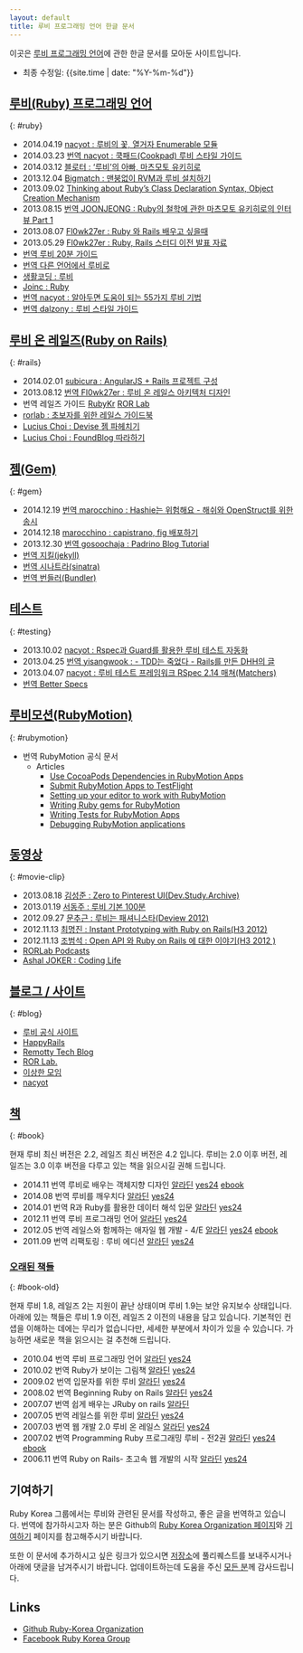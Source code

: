 ```yaml
---
layout: default
title: 루비 프로그래밍 언어 한글 문서
---
```


이곳은 [루비 프로그래밍 언어](https://www.ruby-lang.org/ko/)에 관한 한글 문서를 모아둔 사이트입니다.

- 최종 수정일: {{site.time | date: "%Y-%m-%d"}}

## [루비(Ruby) 프로그래밍 언어](#ruby)
{: #ruby}

- <span class='date'>2014.04.19</span> [nacyot : 루비의 꽃, 열거자 Enumerable 모듈](http://blog.nacyot.com/articles/2014-04-19-ruby-enumerable/)
- <span class='date'>2014.03.23</span> [<span class='tag'>번역</span> nacyot : 쿡패드(Cookpad) 루비 스타일 가이드](http://blog.nacyot.com/articles/2014-03-23-cookpad-ruby-styleguide/)
- <span class='date'>2014.03.12</span> [블로터 : ‘루비’의 아빠, 마츠모토 유키히로](http://www.bloter.net/archives/184564)
- <span class='date'>2013.12.04</span> [Bigmatch : 맨붕없이 RVM과 루비 설치하기](http://bigmatch.i-um.net/2013/12/%EB%A9%98%EB%B6%95%EC%97%86%EC%9D%B4-rvm%EA%B3%BC-%EB%A3%A8%EB%B9%84-%EC%84%A4%EC%B9%98%ED%95%98%EA%B8%B0/)
- <span class='date'>2013.09.02</span> [Thinking about Ruby’s Class Declaration Syntax, Object Creation Mechanism](http://we.weirdmeetup.com/thinking-about-rubys-class-declaration-syntax-object-creation-mechanism/)
- <span class='date'>2013.08.15</span> [<span class='tag'>번역</span> JOONJEONG : Ruby의 철학에 관한 마츠모토 유키히로의 인터뷰 Part 1](http://we.weirdmeetup.com/ruby의-철학에-관한-마츠모토-유키히로의-인터뷰-part-1/)
- <span class='date'>2013.08.07</span> [Fl0wk27er : Ruby 와 Rails 배우고 싶을때](http://flowkater.github.io/blog/2013/08/07/ruby-and-rails-learning-resource/)
- <span class='date'>2013.05.29</span> [Fl0wk27er : Ruby, Rails 스터디 이전 발표 자료](http://flowkater.github.io/blog/2013/05/29/be-a-rubyist-1-2/)
- [<span class='tag'>번역</span> 루비 20분 가이드](https://www.ruby-lang.org/ko/documentation/quickstart/)
- [<span class='tag'>번역</span> 다른 언어에서 루비로](https://www.ruby-lang.org/ko/documentation/ruby-from-other-languages/)
- [생활코딩 : 루비](http://opentutorials.org/course/742/4554)
- [Joinc : Ruby](http://www.joinc.co.kr/modules/moniwiki/wiki.php/Site/Ruby)
- [<span class='tag'>번역</span> nacyot : 알아두면 도움이 되는 55가지 루비 기법](https://gist.github.com/nacyot/7624036)
- [<span class='tag'>번역</span> dalzony : 루비 스타일 가이드](https://github.com/dalzony/ruby-style-guide/blob/master/README-koKR.md)

## [루비 온 레일즈(Ruby on Rails)](#rails)
{: #rails}

- <span class='date'>2014.02.01</span> [subicura : AngularJS + Rails 프로젝트 구성](http://blog.remotty.com/blog/2014/02/01/angularjs-plus-rails-peurojegteu-guseong/)
- <span class='date'>2013.08.12</span> [<span class='tag'>번역</span> Fl0wk27er : 루비 온 레일스 아키텍처 디자인](http://flowkater.github.io/blog/2013/08/12/rails-architecture/)
- <span class='tag'>번역</span> 레일즈 가이드 [RubyKr](http://rorlab.org/rg/index.html) [ROR Lab](http://rubykr.github.io/rails_guides/)
- [rorlab : 초보자를 위한 레일스 가이드북](https://www.gitbook.io/book/rorlab/railsguidebook)
- [Lucius Choi : Devise 젬 파헤치기](https://www.gitbook.io/book/luciuschoi/exploring_devise)
- [Lucius Choi : FoundBlog 따라하기](https://www.gitbook.io/book/luciuschoi/foundblog)

## [젬(Gem)](#gem)
{: #gem}

- <span class='date'>2014.12.19</span> [<span class='tag'>번역</span> marocchino : Hashie는 위험해요 - 해쉬와 OpenStruct를 위한 송시](https://dayone.me/18pYzZD)
- <span class='date'>2014.12.18</span> [marocchino : capistrano, fig 배포하기](https://dayone.me/1767zVi)
- <span class='date'>2013.12.30</span> [<span class='tag'>번역</span> gosoochaja : Padrino Blog Tutorial](http://blog.baenlee.com/blog/2013/12/30/bundle-exec-padrino-g-project/)
- [<span class='tag'>번역</span> 지킬(jekyll)](http://svperstarz.github.io/jekyll-docs-ko/)
- [<span class='tag'>번역</span> 시나트라(sinatra)](http://www.sinatrarb.com/intro-ko.html)
- [<span class='tag'>번역</span> 번들러(Bundler)](http://ruby-korea.github.io/bundler-site/)

## [테스트](#testing)
{: #testing}

- <span class='date'>2013.10.02</span> [nacyot : Rspec과 Guard를 활용한 루비 테스트 자동화](http://blog.nacyot.com/articles/2013-10-02-ruby-test-automation-with-rspec-and-guard/)
- <span class='date'>2013.04.25</span> [<span class='tag'>번역</span> yisangwook : - TDD는 죽었다 - Rails를 만든 DHH의 글](http://yisangwook.tumblr.com/post/83725422949/tdd-is-dead-long-live-testing)
- <span class='date'>2013.04.07</span> [nacyot : 루비 테스트 프레임워크 RSpec 2.14 매쳐(Matchers)](http://blog.nacyot.com/articles/2014-04-07-rspec-matchers/)
- [<span class='tag'>번역</span> Better Specs](http://betterspecs.org/ko)

## [루비모션(RubyMotion)](#rubymotion)
{: #rubymotion}

- <span class='tag'>번역</span> RubyMotion 공식 문서
  - Articles
    - [Use CocoaPods Dependencies in RubyMotion Apps](http://ruby-korea.github.io/RubyMotionDocumentation/articles/cocoapods/)
    - [Submit RubyMotion Apps to TestFlight](http://ruby-korea.github.io/RubyMotionDocumentation/articles/testflight/)
    - [Setting up your editor to work with RubyMotion](http://ruby-korea.github.io/RubyMotionDocumentation/articles/editors/)
    - [Writing Ruby gems for RubyMotion](http://ruby-korea.github.io/RubyMotionDocumentation/articles/gems/)
    - [Writing Tests for RubyMotion Apps](http://ruby-korea.github.io/RubyMotionDocumentation/articles/testing/)
    - [Debugging RubyMotion applications](http://ruby-korea.github.io/RubyMotionDocumentation/articles/debugging/)

## [동영상](#movie-clip)
{: #movie-clip}

- <span class='date'>2013.08.18</span> [김성준 : Zero to Pinterest UI(Dev.Study.Archive)](http://dev-study.github.io/presentations/zero_to_pinterent_ui.html)
- <span class='date'>2013.01.19</span> [서동주 : 루비 기본 100분](http://www.youtube.com/watch?v=vjyL6fLzJjA)
- <span class='date'>2012.09.27</span> [문추근 : 루비는 패셔니스타(Deview 2012)](http://deview.kr/2012/xe/index.php?mid=track&document_srl=391&time_srl=233)
- <span class='date'>2012.11.13</span> [최명진 : Instant Prototyping with Ruby on Rails(H3 2012)](http://www.youtube.com/watch?v=AlNLavCg3yg)
- <span class='date'>2012.11.13</span> [조범석 : Open API 와 Ruby on Rails 에 대한 이야기(H3 2012 )](http://www.youtube.com/watch?v=fAi0PC0v5OQ)
- [RORLab Podcasts](https://itunes.apple.com/cy/podcast/rorlab-podcast/id770036911)
- [Ashal JOKER : Coding Life](http://www.youtube.com/playlist?list=PLbdtsbZUwdeSAjccModOzFREAyX9W4Jh-)

## [블로그 / 사이트](#blog)
{: #blog}

- [루비 공식 사이트](https://www.ruby-lang.org/ko/)
- [HappyRails](http://happyrails.rorlab.org/ko)
- [Remotty Tech Blog](http://blog.remotty.com)
- [ROR Lab.](http://rorlab.org/)
- [이상한 모임](http://we.weirdmeetup.com/tag/ruby/)
- [nacyot](http://blog.nacyot.com/tags/ruby/)

## [책](#book)
{: #book}

현재 루비 최신 버전은 2.2, 레일즈 최신 버전은 4.2 입니다. 루비는 2.0 이후
버전, 레일즈는 3.0 이후 버전을 다루고 있는 책을 읽으시길 권해 드립니다.

- <span class='date'>2014.11</span> <span class='tag'>번역</span> 루비로 배우는 객체지향 디자인
  [알라딘](http://www.aladin.co.kr/shop/wproduct.aspx?ISBN=896626123X)
  [yes24](http://www.yes24.com/24/Goods/15254976?Acode=101)
  [ebook](http://ebook.insightbook.co.kr/ebooks/5490f4d9bf6e107fd3000008)
- <span class='date'>2014.08</span> <span class='tag'>번역</span> 루비를 깨우치다
  [알라딘](http://www.aladin.co.kr/shop/wproduct.aspx?ISBN=8994774769)
  [yes24](http://www.yes24.com/24/goods/14163047?scode=032&OzSrank=1)
- <span class='date'>2014.01</span> <span class='tag'>번역</span> R과 Ruby를 활용한 데이터 해석 입문
  [알라딘](http://www.aladin.co.kr/shop/wproduct.aspx?ISBN=8965400546)
  [yes24](http://www.yes24.com/24/goods/11796950?scode=032&OzSrank=1)
- <span class='date'>2012.11</span> <span class='tag'>번역</span> 루비 프로그래밍 언어
  [알라딘](http://www.aladin.co.kr/shop/wproduct.aspx?ISBN=8970507531)
  [yes24](http://www.yes24.com/24/goods/7980382?scode=032&amp;OzSrank=5)
- <span class='date'>2012.05</span> <span class='tag'>번역</span> 레일스와 함께하는 애자일 웹 개발 - 4/E
  [알라딘](http://www.aladin.co.kr/shop/wproduct.aspx?ISBN=8966260349)
  [yes24](http://www.yes24.com/24/goods/7097680?scode=032&amp;OzSrank=4)
  [ebook](http://ebook.insightbook.co.kr/ebooks/4fbad65fbf6e100370000002)
- <span class='date'>2011.09</span> <span class='tag'>번역</span> 리팩토링 : 루비 에디션
  [알라딘](http://www.aladin.co.kr/shop/wproduct.aspx?ISBN=8994506063)
  [yes24](http://www.yes24.com/24/goods/5714409?scode=032&amp;OzSrank=6)

### [오래된 책들](#book-old)
{: #book-old}

현재 루비 1.8, 레일즈 2는 지원이 끝난 상태이며 루비 1.9는 보안 유지보수 상태입니다. 아래에 있는
책들은 루비 1.9 이전, 레일즈 2 이전의 내용을 담고 있습니다. 기본적인 컨샙을
이해하는 데에는 무리가 없습니다만, 세세한 부분에서 차이가 있을 수 있습니다.
가능하면 새로운 책을 읽으시는 걸 추천해 드립니다.

- <span class='date'>2010.04</span> <span class='tag'>번역</span> 루비 프로그래밍 언어
  [알라딘](http://www.aladin.co.kr/shop/wproduct.aspx?ISBN=8979147384)
  [yes24](http://www.yes24.com/24/goods/3787559?scode=032&amp;OzSrank=8)
- <span class='date'>2010.02</span> <span class='tag'>번역</span> Ruby가 보이는 그림책
  [알라딘](http://www.aladin.co.kr/shop/wproduct.aspx?ISBN=8931550685)
  [yes24](http://www.yes24.com/24/goods/3689449?scode=032&amp;OzSrank=3)
- <span class='date'>2009.02</span> <span class='tag'>번역</span> 입문자를 위한 루비
  [알라딘](http://www.aladin.co.kr/shop/wproduct.aspx?ISBN=8990758424)
  [yes24](http://www.yes24.com/24/goods/3279711?scode=032&amp;OzSrank=9)
- <span class='date'>2008.02</span> <span class='tag'>번역</span> Beginning Ruby on Rails
  [알라딘](http://www.aladin.co.kr/shop/wproduct.aspx?ISBN=8956744181)
  [yes24](http://www.yes24.com/24/goods/2825095?scode=032&amp;OzSrank=12)
- <span class='date'>2007.07</span> <span class='tag'>번역</span> 쉽게 배우는 JRuby on rails
  [알라딘](http://www.aladin.co.kr/shop/wproduct.aspx?ISBN=8995856459)
- <span class='date'>2007.05</span> <span class='tag'>번역</span> 레일스를 위한 루비
  [알라딘](http://www.aladin.co.kr/shop/wproduct.aspx?ISBN=8990758688)
  [yes24](http://www.yes24.com/24/goods/2539575?scode=032&amp;OzSrank=10)
- <span class='date'>2007.03</span> <span class='tag'>번역</span> 웹 개발 2.0 루비 온 레일스
  [알라딘](http://www.aladin.co.kr/shop/wproduct.aspx?ISBN=8960770000)
  [yes24](http://www.yes24.com/24/goods/2495263?scode=032&amp;OzSrank=11)
- <span class='date'>2007.02</span> <span class='tag'>번역</span> Programming Ruby 프로그래밍 루비 - 전2권
  [알라딘](http://www.aladin.co.kr/shop/wproduct.aspx?ISBN=8991268250)
  [yes24](http://www.yes24.com/24/goods/2314079?scode=032&amp;OzSrank=15)
  [ebook](http://ebook.insightbook.co.kr/ebooks/4fbad6dcbf6e1002ed000007)
- <span class='date'>2006.11</span> <span class='tag'>번역</span> Ruby on Rails- 초고속 웹 개발의 시작
  [알라딘](http://www.aladin.co.kr/shop/wproduct.aspx?ISBN=8979144539)
  [yes24](http://www.yes24.com/24/goods/2296786?scode=032&amp;OzSrank=14)

## 기여하기

Ruby Korea 그룹에서는 루비와 관련된 문서를 작성하고, 좋은 글을 번역하고 있습니다. 번역에 참가하시고자 하는 분은 Github의 [Ruby Korea Organization 페이지](https://github.com/ruby-korea)와 [기여하기](https://github.com/ruby-korea/ruby-korea.github.io/wiki/%EA%B8%B0%EC%97%AC%ED%95%98%EA%B8%B0) 페이지를 참고해주시기 바랍니다.

또한 이 문서에 추가하시고 싶은 링크가 있으시면 [저장소](https://github.com/ruby-korea/ruby-korea.github.io)에 풀리퀘스트를 보내주시거나 아래에 댓글을 남겨주시기 바랍니다.
업데이트하는데 도움을 주신 [모든 분](https://github.com/ruby-korea/ruby-korea.github.io/graphs/contributors)께 감사드립니다.

## Links

- [Github Ruby-Korea Organization](https://github.com/ruby-korea)
- [Facebook Ruby Korea Group](https://www.facebook.com/groups/rubykr)
